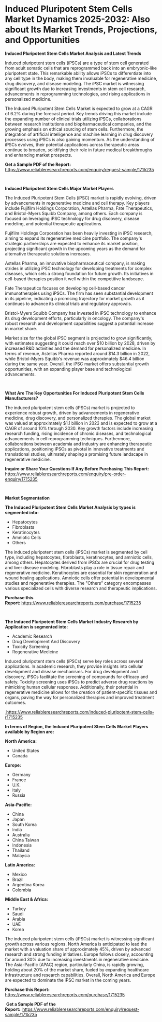 <p><h1>Induced Pluripotent Stem Cells Market Dynamics 2025-2032: Also about Its Market Trends, Projections, and Opportunities</h1></p><p><strong>Induced Pluripotent Stem Cells Market Analysis and Latest Trends</strong></p>
<p><p>Induced pluripotent stem cells (iPSCs) are a type of stem cell generated from adult somatic cells that are reprogrammed back into an embryonic-like pluripotent state. This remarkable ability allows iPSCs to differentiate into any cell type in the body, making them invaluable for regenerative medicine, drug discovery, and disease modeling. The iPSC market is witnessing significant growth due to increasing investments in stem cell research, advancements in reprogramming technologies, and rising applications in personalized medicine.</p><p>The Induced Pluripotent Stem Cells Market is expected to grow at a CAGR of 6.2% during the forecast period. Key trends driving this market include the expanding number of clinical trials utilizing iPSCs, collaborations between research institutions and biopharmaceutical companies, and the growing emphasis on ethical sourcing of stem cells. Furthermore, the integration of artificial intelligence and machine learning in drug discovery processes using iPSCs is also gaining momentum. As the understanding of iPSCs evolves, their potential applications across therapeutic areas continue to broaden, solidifying their role in future medical breakthroughs and enhancing market prospects.</p></p>
<p><strong>Get a Sample PDF of the Report:&nbsp;</strong> <a href="https://www.reliableresearchreports.com/enquiry/request-sample/1715235?utm_campaign=12&utm_medium=2&utm_source=Github&utm_content=ia&utm_term=19042025&utm_id=induced-pluripotent-stem-cells">https://www.reliableresearchreports.com/enquiry/request-sample/1715235</a></p>
<p>&nbsp;</p>
<p><strong>Induced Pluripotent Stem Cells Major Market Players</strong></p>
<p><p>The Induced Pluripotent Stem Cells (iPSC) market is rapidly evolving, driven by advancements in regenerative medicine and cell therapy. Key players include Fujifilm Holdings Corporation, Astellas Pharma, Fate Therapeutics, and Bristol-Myers Squibb Company, among others. Each company is focused on leveraging iPSC technology for drug discovery, disease modeling, and potential therapeutic applications.</p><p>Fujifilm Holdings Corporation has been heavily investing in iPSC research, aiming to expand its regenerative medicine portfolio. The company's strategic partnerships are expected to enhance its market position, projecting significant growth in the upcoming years as the demand for alternative therapeutic solutions increases.</p><p>Astellas Pharma, an innovative biopharmaceutical company, is making strides in utilizing iPSC technology for developing treatments for complex diseases, which sets a strong foundation for future growth. Its initiatives in cell-based therapies position it well within the competitive landscape.</p><p>Fate Therapeutics focuses on developing cell-based cancer immunotherapies using iPSCs. The firm has seen substantial development in its pipeline, indicating a promising trajectory for market growth as it continues to advance its clinical trials and regulatory approvals.</p><p>Bristol-Myers Squibb Company has invested in iPSC technology to enhance its drug development efforts, particularly in oncology. The company's robust research and development capabilities suggest a potential increase in market share.</p><p>Market size for the global iPSC segment is projected to grow significantly, with estimates suggesting it could reach over $10 billion by 2028, driven by increased R&D activities and the demand for personalized medicine. In terms of revenue, Astellas Pharma reported around $14.3 billion in 2022, while Bristol-Myers Squibb's revenue was approximately $46.4 billion during the same year. Overall, the iPSC market offers substantial growth opportunities, with an expanding player base and technological advancements.</p></p>
<p>&nbsp;</p>
<p><strong>What Are The Key Opportunities For Induced Pluripotent Stem Cells Manufacturers?</strong></p>
<p><p>The induced pluripotent stem cells (iPSCs) market is projected to experience robust growth, driven by advancements in regenerative medicine, drug discovery, and personalized therapies. The global market was valued at approximately $1.1 billion in 2023 and is expected to grow at a CAGR of around 10% through 2030. Key growth factors include increasing research funding, rising incidence of chronic diseases, and technological advancements in cell reprogramming techniques. Furthermore, collaborations between academia and industry are enhancing therapeutic applications, positioning iPSCs as pivotal in innovative treatments and translational studies, ultimately shaping a promising future landscape in regenerative medicine.</p></p>
<p><strong>Inquire or Share Your Questions If Any Before Purchasing This Report:</strong> <a href="https://www.reliableresearchreports.com/enquiry/pre-order-enquiry/1715235?utm_campaign=12&utm_medium=2&utm_source=Github&utm_content=ia&utm_term=19042025&utm_id=induced-pluripotent-stem-cells">https://www.reliableresearchreports.com/enquiry/pre-order-enquiry/1715235</a></p>
<p>&nbsp;</p>
<p><strong>Market Segmentation</strong></p>
<p><strong>The Induced Pluripotent Stem Cells Market Analysis by types is segmented into:</strong></p>
<p><ul><li>Hepatocytes</li><li>Fibroblasts</li><li>Keratinocytes</li><li>Amniotic Cells</li><li>Others</li></ul></p>
<p><p>The induced pluripotent stem cells (iPSCs) market is segmented by cell type, including hepatocytes, fibroblasts, keratinocytes, and amniotic cells, among others. Hepatocytes derived from iPSCs are crucial for drug testing and liver disease modeling. Fibroblasts play a role in tissue repair and regenerative medicine. Keratinocytes are essential for skin regeneration and wound healing applications. Amniotic cells offer potential in developmental studies and regenerative therapies. The "Others" category encompasses various specialized cells with diverse research and therapeutic implications.</p></p>
<p><strong>Purchase this Report:&nbsp;</strong><a href="https://www.reliableresearchreports.com/purchase/1715235?utm_campaign=12&utm_medium=2&utm_source=Github&utm_content=ia&utm_term=19042025&utm_id=induced-pluripotent-stem-cells">https://www.reliableresearchreports.com/purchase/1715235</a></p>
<p>&nbsp;</p>
<p><strong>The Induced Pluripotent Stem Cells Market Industry Research by Application is segmented into:</strong></p>
<p><ul><li>Academic Research</li><li>Drug Development And Discovery</li><li>Toxicity Screening</li><li>Regenerative Medicine</li></ul></p>
<p><p>Induced pluripotent stem cells (iPSCs) serve key roles across several applications. In academic research, they provide insights into cellular development and disease mechanisms. For drug development and discovery, iPSCs facilitate the screening of compounds for efficacy and safety. Toxicity screening uses iPSCs to predict adverse drug reactions by mimicking human cellular responses. Additionally, their potential in regenerative medicine allows for the creation of patient-specific tissues and organs, paving the way for personalized therapies and improved treatment outcomes.</p></p>
<p><a href="https://www.reliableresearchreports.com/induced-pluripotent-stem-cells-r1715235?utm_campaign=12&utm_medium=2&utm_source=Github&utm_content=ia&utm_term=19042025&utm_id=induced-pluripotent-stem-cells">&nbsp;https://www.reliableresearchreports.com/induced-pluripotent-stem-cells-r1715235</a></p>
<p><strong>In terms of Region, the Induced Pluripotent Stem Cells Market Players available by Region are:</strong></p>
<p>
    <p> <strong> North America: </strong>
        <ul>
            <li>United States</li>
            <li>Canada</li>
        </ul>
        </p> 
    <p> <strong> Europe: </strong>
        <ul>
            <li>Germany</li>
            <li>France</li>
            <li>U.K.</li>
            <li>Italy</li>
            <li>Russia</li>
        </ul>
        </p> 
    <p> <strong> Asia-Pacific: </strong>
        <ul>
            <li>China</li>
            <li>Japan</li>
            <li>South Korea</li>
            <li>India</li>
            <li>Australia</li>
            <li>China Taiwan</li>
            <li>Indonesia</li>
            <li>Thailand</li>
            <li>Malaysia</li>
        </ul>
        </p> 
    <p> <strong> Latin America: </strong>
        <ul>
            <li>Mexico</li>
            <li>Brazil</li>
            <li>Argentina Korea</li>
            <li>Colombia</li>
        </ul>
        </p> 
    <p> <strong> Middle East & Africa: </strong>
        <ul>
            <li>Turkey</li>
            <li>Saudi</li>
            <li>Arabia</li>
            <li>UAE</li>
            <li>Korea</li>
        </ul>
    </p>
    </p>
<p><p>The induced pluripotent stem cells (iPSCs) market is witnessing significant growth across various regions. North America is anticipated to lead the market with a valuation share of approximately 45%, driven by advanced research and strong funding initiatives. Europe follows closely, accounting for around 30% due to increasing investments in regenerative medicine. The Asia-Pacific (APAC) region, particularly China, is rapidly growing, holding about 20% of the market share, fueled by expanding healthcare infrastructure and research capabilities. Overall, North America and Europe are expected to dominate the iPSC market in the coming years.</p></p>
<p><strong>Purchase this Report: </strong><a href="https://www.reliableresearchreports.com/purchase/1715235?utm_campaign=12&utm_medium=2&utm_source=Github&utm_content=ia&utm_term=19042025&utm_id=induced-pluripotent-stem-cells">https://www.reliableresearchreports.com/purchase/1715235</a></p>
<p>&nbsp;<strong>Get a Sample PDF of the Report:&nbsp;&nbsp;</strong><a href="https://www.reliableresearchreports.com/enquiry/request-sample/1715235?utm_campaign=12&utm_medium=2&utm_source=Github&utm_content=ia&utm_term=19042025&utm_id=induced-pluripotent-stem-cells">https://www.reliableresearchreports.com/enquiry/request-sample/1715235</a></p>
<p><strong></strong></p>
<p><p></p><p></p><p></p></p>